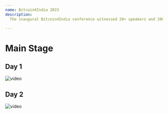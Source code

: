 ```yaml
--- 
name: Bitcoin4India 2023
description: 
  The inaugural Bitcoin4India conference witnessed 20+ speakers and 200 plus participants. It was a gala event where we learned, networked and of course, orange pilled! This year we continue to network Indian bitcoiners. Don’t miss Asia’s largest bitcoin event.

--- 
```


# Main Stage

## Day 1 

![video](https://www.youtube.com/live/ZVZFndSkKoc?si=3rEZpu803PJ1mPjQ)

## Day 2

![video](https://www.youtube.com/live/lzTvOjV8y0c?si=mzCUiog3BzYnY4Ed)


